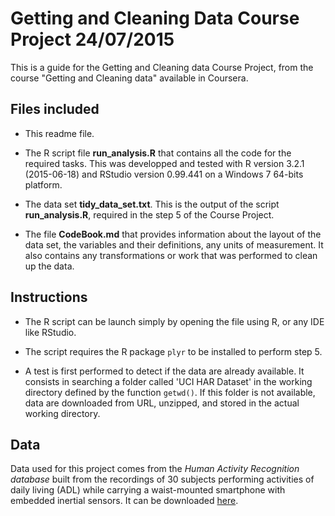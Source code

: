 Getting and Cleaning Data Course Project 24/07/2015
===================================================

This is a guide for the Getting and Cleaning data Course Project, from the course "Getting and Cleaning data"
available in Coursera.

## Files included

* This readme file.

* The R script file **run_analysis.R** that contains all the code for the required tasks. This was developped and tested 
with R version 3.2.1 (2015-06-18) and RStudio version 0.99.441 on a Windows 7 64-bits platform.

* The data set **tidy\_data\_set.txt**. This is the output of the script **run_analysis.R**, required in the step 5
of the Course Project.

* The file **CodeBook.md** that provides information about the layout of the data set, the variables and their
definitions, any units of measurement.
It also contains any transformations or work that was performed to clean up the data.


## Instructions

* The R script can be launch simply by opening the file using R, or any IDE like RStudio.

* The script requires the R package `plyr` to be installed to perform step 5.

* A test is first performed to detect if the data are already available. It consists in searching a folder called
'UCI HAR Dataset' in the working directory defined by the function `getwd()`.
If this folder is not available, data are downloaded from URL, unzipped, and stored in the actual working directory.

## Data

Data used for this project comes from the _Human Activity Recognition database_ built from the recordings of 30 subjects
performing activities of daily living (ADL) while carrying a waist-mounted smartphone with embedded inertial sensors.
It can be downloaded [here](http://archive.ics.uci.edu/ml/datasets/Human+Activity+Recognition+Using+Smartphones).